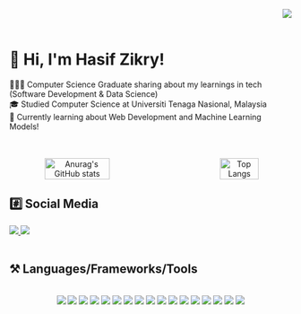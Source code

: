 <img align="right" src="https://api.visitorbadge.io/api/visitors?path=https%3A%2F%2Fgithub.com%2Fsiefzieq%2Fsiefzieq%2Fedit%2Fmain%2FREADME.md&label=Visitors&countColor=%23d9e3f0)"/><br /><br />

# 👋 Hi, I'm Hasif Zikry!
 👨🏻‍💻 Computer Science Graduate sharing about my learnings in tech (Software Development & Data Science)<br />
 🎓 Studied Computer Science at Universiti Tenaga Nasional, Malaysia <br />
 💬 Currently learning about Web Development and Machine Learning Models! <br />
<br /><br />
<div style="display: flex; justify-content: space-between;" align="center">
  <img src="https://github-readme-stats.vercel.app/api?username=siefzieq&show_icons=true&theme=dracula" alt="Anurag's GitHub stats" style="width: 48%;">&nbsp&nbsp&nbsp
  <img src="https://github-readme-stats.vercel.app/api/top-langs/?username=siefzieq&layout=compact&theme=dracula" alt="Top Langs" style="width: 37%;">
</div>

<div>
   <h2> #️⃣ Social Media</h2>
   <a href="mailto:muhdhasifzikry02@gmail.com">
      <img src="https://img.shields.io/badge/Gmail-333333?style=for-the-badge&logo=gmail&color=ffffff" />
   </a>
   <a href="https://www.linkedin.com/in/muhammad-hasif-zikry-mohd-ridzwan/">
      <img src="https://img.shields.io/badge/LinkedIn-0077B5?style=for-the-badge&logo=linkedin&color=0077b5" />
   </a>
</div>
<br />
<h2>⚒️ Languages/Frameworks/Tools</h2>
<br />
<div align="center">
   <img src="https://img.shields.io/badge/C-violet?style=for-the-badge&logo=c&color=4A569A" />
   <img src="https://img.shields.io/badge/C%2B%2B-violet?style=for-the-badge&logo=c%2B%2B&color=003668" />
   <img src="https://img.shields.io/badge/Java-ED8B00?style=for-the-badge&logo=openjdk&logoColor=white" />
   <img src="https://img.shields.io/badge/python-3670A0?style=for-the-badge&logo=python&logoColor=ffffff" />
   <img src="https://img.shields.io/badge/html5-white?style=for-the-badge&logo=html5&logoColor=ffffff&color=B6401E" />
   <img src="https://img.shields.io/badge/css3-white?style=for-the-badge&logo=CSS3&logoColor=ffffff&color=1F3EB6" />
   <img src="https://img.shields.io/badge/javascript-white?style=for-the-badge&logo=javascript&logoColor=ffffff&color=C6B216" />
   <img src="https://img.shields.io/badge/bootstrap-white?style=for-the-badge&logo=bootstrap&logoColor=ffffff&color=620EC6" />
   <img src="https://img.shields.io/badge/mysql-white?style=for-the-badge&logo=mysql&logoColor=ffffff&color=C1740E" />
   <img src="https://img.shields.io/badge/laravel-white?style=for-the-badge&logo=laravel&logoColor=ffffff&color=C04233" />
   <img src="https://img.shields.io/badge/tableau-white?style=for-the-badge&logo=tableau&logoColor=BA5E25&color=CCCCCC" />
   <img src="https://img.shields.io/badge/git-white?style=for-the-badge&logo=git&color=f7f7f7" />
   <img src="https://img.shields.io/badge/react-white?style=for-the-badge&logo=react&logoColor=black&color=61DBFB" />
   <img src="https://img.shields.io/badge/.Net-white?style=for-the-badge&logo=dotnet&logoColor=white&color=purple" />
   <img src="https://img.shields.io/badge/tensorflow-white?style=for-the-badge&logo=tensorflow" />
   <img src="https://img.shields.io/badge/php-white?style=for-the-badge&logo=php&logoColor=white&color=5F628F" />
   <img src="https://img.shields.io/badge/figma-white?style=for-the-badge&logo=figma&logoColor=white&color=EE5656" />  
</div>






